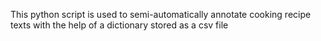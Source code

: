 This python script is used to semi-automatically annotate cooking recipe texts with the help of a dictionary stored as a csv file
